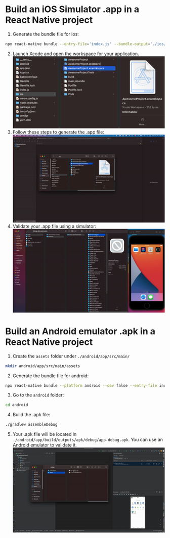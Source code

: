 # Build an iOS Simulator .app in a React Native project

1. Generate the bundle file for ios:
```bash
npx react-native bundle --entry-file='index.js' --bundle-output='./ios/main.jsbundle' --dev=false --platform='ios'
```
2. Launch Xcode and open the workspace for your application.
![alt text](https://github.com/jknap/requotes-react-native/blob/main/readme-assets/open-a-workspace-on-xcode.png)
3. Follow these steps to generate the .app file:
![](https://github.com/jknap/requotes-react-native/blob/main/readme-assets/generate-a-dot-app-from-a-react-native-project.gif)
4. Validate your .app file using a simulator:
![](https://github.com/jknap/requotes-react-native/blob/main/readme-assets/validate-a-dot-app-file-with-an-iOS-simulator.gif)

# Build an Android emulator .apk in a React Native project
1. Create the `assets` folder under `./android/app/src/main/`
```bash
mkdir android/app/src/main/assets
```
2. Generate the bundle file for android:
```bash
npx react-native bundle --platform android --dev false --entry-file index.js --bundle-output android/app/src/main/assets/index.android.bundle --assets-dest android/app/src/main/res
```
3. Go to the `android` folder:
```bash
cd android
```
4. Build the .apk file:
```bash
./gradlew assembleDebug
```
5. Your .apk file will be located in `./android/app/build/outputs/apk/debug/app-debug.apk`. You can use an Android emulator to validate it.
![](https://github.com/jknap/requotes-react-native/blob/main/readme-assets/validate-a-dot-apk-file-with-an-Android-emulator.gif)
